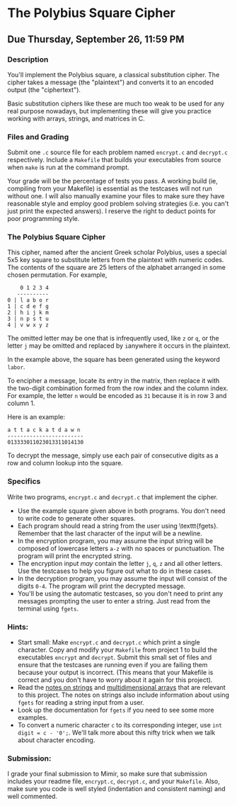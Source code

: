 # The Polybius Square Cipher

## Due Thursday, September 26, 11:59 PM

### Description
You'll implement the Polybius square, a classical substitution cipher. The cipher takes a message (the "plaintext") and converts it to an encoded output (the "ciphertext").

Basic substitution ciphers like these are much too weak to be used for any real purpose nowadays, but implementing these will give you practice working with arrays, strings, and matrices in C.

### Files and Grading

Submit one `.c` source file for each problem named `encrypt.c` and `decrypt.c` respectively. Include a `Makefile` that builds your executables from source when `make` is run at the command prompt. 

Your grade will be the percentage of tests you pass. A working build (ie, compiling from your Makefile) is essential as the testcases will not run without one. I will also manually examine your files to make sure they have
reasonable style and employ good problem solving strategies  (i.e. you can't just print the expected answers). I reserve the right to deduct points for poor
programming style.

### The Polybius Square Cipher
This cipher, named after the ancient Greek scholar Polybius, uses a special 5x5 key square to substitute letters from the plaintext with numeric codes. The contents of the square are 25 letters of the alphabet arranged in some chosen permutation. For example, 
```
    0 1 2 3 4
   ----------
0 | l a b o r
1 | c d e f g
2 | h i j k m
3 | n p s t u
4 | v w x y z
```
The omitted letter may be one that is infrequently used, like `z` or `q`, or the letter `j` may be omitted and replaced by `i`anywhere it occurs in the plaintext.

In the example above, the square has been generated using the keyword `labor`.

To encipher a message, locate its entry in the matrix, then replace it with the two-digit combination formed from the row index and the column index. For example, the letter `n` would be encoded as `31` because it is in row 3 and column 1.

Here is an example:
```
a t t a c k a t d a w n
------------------------
013333011023013311014130
```
To decrypt the message, simply use each pair of consecutive digits as a row and column lookup into the square.

### Specifics

Write two programs, `encrypt.c` and `decrypt.c` that implement the cipher.

* Use the example square given above in both programs. You don't need to write code to generate other squares.
* Each program should read a string from the user using \texttt{fgets}. Remember that the last character of the input will be a newline.
* In the encryption program, you may assume the input string will be composed of lowercase letters `a-z` with no spaces or
  punctuation. The program will print the encrypted string.
* The encryption input *may* contain the letter `j`, `q`, `z` and all other letters.  Use the testcases to help you figure out what to do in these cases.
* In the decryption program, you may assume the input will consist of the digits `0-4`. The program will print the decrypted message.
* You'll be using the automatic testcases, so you don't need to print any messages prompting the user to enter a string. Just read from the terminal using `fgets`.

### Hints:

* Start small: Make `encrypt.c` and `decrypt.c` which print a single character.  Copy and modify your `Makefile` from project 1 to build the executables `encrypt` and `decrypt`.  Submit this small set of files and ensure that the testcases are running even if you are failing them because your output is incorrect. (This means that your Makefile is correct and you don't have to worry about it again for this project).
* Read the [notes on strings](https://github.com/vsummet/cms230notes/blob/master/c-programming/c-chap08-pointers_strings_and_structs.md) and [multidimensional arrays](https://github.com/vsummet/cms230notes/blob/master/c-programming/c-chap05-arrays-and-strings.md) that are
  relevant to this project.  The notes on strings also include information about using `fgets` for reading a string input from a user.
* Look up the documentation for `fgets` if you need to see some more examples.
* To convert a numeric character `c` to its corresponding integer, use `int digit = c - '0';`.  We'll talk more about this nifty trick when we talk about character encoding.

### Submission:
I grade your final submission to Mimir, so make sure that submission includes your readme file, `encrypt.c`, `decrypt.c`, and your `Makefile`.  Also, make sure you code is well styled (indentation and consistent naming) and well commented.
